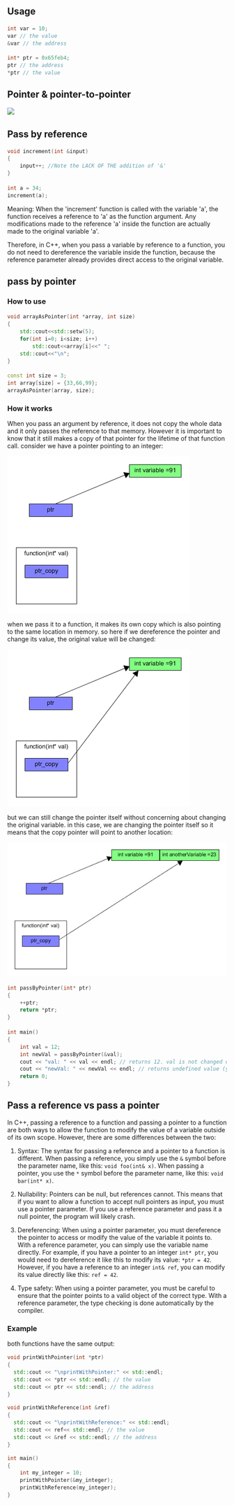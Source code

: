 ## Usage
```cpp
int var = 10;
var // the value
&var // the address

int* ptr = 0x65feb4;
ptr // the address
*ptr // the value
```
## Pointer & pointer-to-pointer
![](https://github.com/davood-dorostkar/CPP_in_Qt/blob/main/images/ptr-to-ptr.jpeg)

## Pass by reference
```cpp
void increment(int &input)
{
    input++; //Note the LACK OF THE addition of '&'
}

int a = 34;
increment(a);
```
Meaning: When the 'increment' function is called with the variable 'a', the function receives a reference to 'a' as the function argument. Any modifications made to the reference 'a' inside the function are actually made to the original variable 'a'.

Therefore, in C++, when you pass a variable by reference to a function, you do not need to dereference the variable inside the function, because the reference parameter already provides direct access to the original variable.

## pass by pointer 
### How to use
```cpp
void arrayAsPointer(int *array, int size)
{
    std::cout<<std::setw(5);
    for(int i=0; i<size; i++) 
        std::cout<<array[i]<<" ";
    std::cout<<"\n";
}

const int size = 3;
int array[size] = {33,66,99};
arrayAsPointer(array, size);
```
### How it works
When you pass an argument by reference, it does not copy the whole data and it only passes the reference to that memory. However it is important to know that it still makes a copy of that pointer for the lifetime of that function call. consider we have a pointer pointing to an integer:

![](https://github.com/davood-dorostkar/CPP/blob/main/images/pass-by-pointer1.png)

when we pass it to a function, it makes its own copy which is also pointing to the same location in memory. so here if we dereference the pointer and change its value, the original value will be changed:

![](https://github.com/davood-dorostkar/CPP/blob/main/images/pass-by-pointer2.png)

but we can still change the pointer itself without concerning about changing the original variable. in this case, we are changing the pointer itself so it means that the copy pointer will point to another location:

![](https://github.com/davood-dorostkar/CPP/blob/main/images/pass-by-pointer3.png)

```cpp
int passByPointer(int* ptr)
{
    ++ptr;
    return *ptr;
}

int main()
{
    int val = 12;
    int newVal = passByPointer(&val);
    cout << "val: " << val << endl; // returns 12. val is not changed despite that we are changing the argument of the function in it
    cout << "newVal: " << newVal << endl; // returns undefined value (you can also decide to point to an specific location
    return 0;
}
```

## Pass a reference vs pass a pointer
In C++, passing a reference to a function and passing a pointer to a function are both ways to allow the function to modify the value of a variable outside of its own scope. However, there are some differences between the two:

1. Syntax: The syntax for passing a reference and a pointer to a function is different. When passing a reference, you simply use the `&` symbol before the parameter name, like this: `void foo(int& x)`. When passing a pointer, you use the `*` symbol before the parameter name, like this: `void bar(int* x)`.

2. Nullability: Pointers can be null, but references cannot. This means that if you want to allow a function to accept null pointers as input, you must use a pointer parameter. If you use a reference parameter and pass it a null pointer, the program will likely crash.

3. Dereferencing: When using a pointer parameter, you must dereference the pointer to access or modify the value of the variable it points to. With a reference parameter, you can simply use the variable name directly. For example, if you have a pointer to an integer `int* ptr`, you would need to dereference it like this to modify its value: `*ptr = 42`. However, if you have a reference to an integer `int& ref`, you can modify its value directly like this: `ref = 42`.

4. Type safety: When using a pointer parameter, you must be careful to ensure that the pointer points to a valid object of the correct type. With a reference parameter, the type checking is done automatically by the compiler.

### Example
both functions have the same output:
```cpp
void printWithPointer(int *ptr) 
{
  std::cout << "\nprintWithPointer:" << std::endl;
  std::cout << *ptr << std::endl; // the value
  std::cout << ptr << std::endl; // the address
}
```
```cpp
void printWithReference(int &ref) 
{
  std::cout << "\nprintWithReference:" << std::endl;
  std::cout << ref<< std::endl; // the value
  std::cout << &ref << std::endl; // the address
}
```
```cpp
int main()
{
    int my_integer = 10;
    printWithPointer(&my_integer);
    printWithReference(my_integer);
}
```
